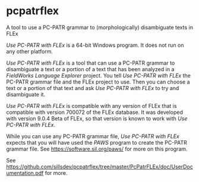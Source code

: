 # pcpatrflex
A tool to use a PC-PATR grammar to (morphologically) disambiguate texts in FLEx

*Use PC-PATR with FLEx* is a 64-bit Windows program.  It does not run on any other platform.

*Use PC-PATR with FLEx* is a tool that can use a PC-PATR grammar to disambiguate a text or a portion of a text that has been analyzed
in a *FieldWorks Language Explorer* project. You tell *Use PC-PATR with FLEx* the PC-PATR grammar file and the FLEx project to use. 
Then you can choose a text or a portion of that text and ask *Use PC-PATR with FLEx* to try and disambiguate it.

*Use PC-PATR with FLEx* is compatible with any version of FLEx that is compatible with version 700072 of the FLEx database. 
It was developed with version 9.0.4 Beta of FLEx, so that version is known to work with *Use PC-PATR with FLEx*.

While you can use any PC-PATR grammar file, *Use PC-PATR with FLEx* expects that you will have used the *PAWS* program to create 
the PC-PATR grammar file. See https://software.sil.org/paws/ for more on this program.

See https://github.com/sillsdev/pcpatrflex/tree/master/PcPatrFLEx/doc/UserDocumentation.pdf for more.
